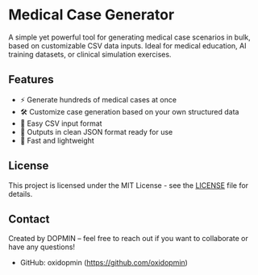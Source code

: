 # Medical Case Generator

A simple yet powerful tool for generating medical case scenarios in bulk, based on customizable CSV data inputs. 
Ideal for medical education, AI training datasets, or clinical simulation exercises.

## Features
- ⚡ Generate hundreds of medical cases at once
- 🛠️ Customize case generation based on your own structured data
- 🎯 Easy CSV input format
- 💾 Outputs in clean JSON format ready for use
- 🚀 Fast and lightweight

## License
This project is licensed under the MIT License - see the [LICENSE](LICENSE) file for details.

## Contact

Created by DOPMIN – feel free to reach out if you want to collaborate or have any questions!

- GitHub: oxidopmin (https://github.com/oxidopmin)
